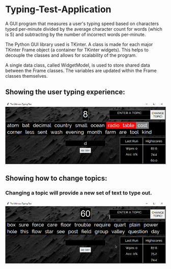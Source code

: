 # Typing-Test-Application

A GUI program that measures a user's typing speed based on characters typed per-minute divided by 
the average character count for words (which is 5) and subtracting by the number of incorrect words per-minute.

The Python GUI library used is TKinter. A class is made for each major TKinter Frame object (a container for TKinter widgets). 
This helps to decouple the classes and allows for scalability of the program. 

A single data class, called WidgetModel, is used to store shared data between the Frame classes. The variables are updated
within the Frame classes themselves. 

## Showing the user typing experience: 
![Typing-Test-Application](TypingTestRecording.gif)


## Showing how to change topics: 
### Changing a topic will provide a new set of text to type out.
![Typing-Test-Application](TypingTestRecording2.gif)
